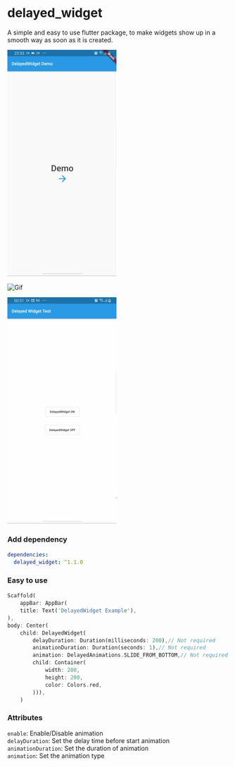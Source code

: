 # delayed_widget

A simple and easy to use flutter package, to make widgets show up in a smooth way as soon as it is created.

![Gif](https://github.com/samuelhk0595/delayed_widget/blob/master/example/comparison.gif
"Comparison Gif")

![Gif](https://github.com/samuelhk0595/delayed_widget/blob/master/example/demo.gif
"Demo Gif")

![Gif](https://github.com/samuelhk0595/delayed_widget/blob/master/example/example.gif
"Example Gif")
### Add dependency

```yaml
dependencies:
  delayed_widget: ^1.1.0
```

### Easy to use

```dart
Scaffold(
    appBar: AppBar(
    title: Text('DelayedWidget Example'),
),
body: Center(
    child: DelayedWidget(
        delayDuration: Duration(milliseconds: 200),// Not required
        animationDuration: Duration(seconds: 1),// Not required
        animation: DelayedAnimations.SLIDE_FROM_BOTTOM,// Not required
        child: Container(
            width: 200,
            height: 200,
            color: Colors.red,
        ))),
    )
```

### Attributes

`enable`: Enable/Disable animation\
`delayDuration`: Set the delay time before start animation\
`animationDuration`: Set the duration of animation\
`animation`: Set the animation type
